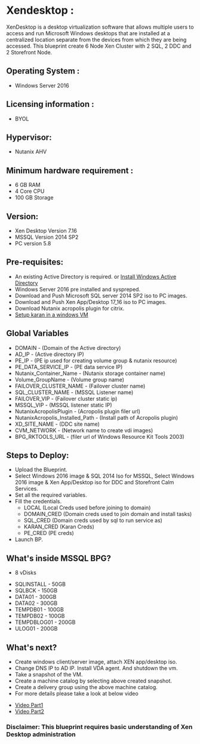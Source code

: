 Xendesktop :
==========
XenDesktop is a desktop virtualization software that allows multiple users to access and run Microsoft Windows desktops that are installed at a centralized location separate from the devices from which they are being accessed.
This blueprint create 6 Node Xen Cluster with 2 SQL, 2 DDC and 2 Storefront Node.

Operating System :
------------------
 - Windows Server 2016

Licensing information :
----------------------
 - BYOL

Hypervisor:
-----------
 - Nutanix AHV

Minimum hardware requirement :
-----------------------------
 - 6 GB RAM
 - 4 Core CPU
 - 100 GB Storage

Version:
--------
 - Xen Desktop Version 7.16
 - MSSQL Version 2014 SP2
 - PC version 5.8

Pre-requisites:
---------------
 - An existing Active Directory is required. or [Install Windows Active Directory](https://drive.google.com/open?id=1S0tIOPDTCZKvDWzZnZhyuphPFeGApyjLqUqQWMk2n6s)
 - Windows Server 2016 pre installed and syspreped.
 - Download and Push Microsoft SQL server 2014 SP2 iso to PC images.
 - Download and Push Xen App/Desktop 17_16 iso to PC images.
 - Download Nutanix acropolis plugin for citrix.
 - [Setup karan in a windows VM](https://portal.nutanix.com/#/page/docs/details?targetId=Nutanix-Calm-Admin-Operations-Guide-v10:nuc-installing-karan-service-t.html)

Global Variables
----------------
 - DOMAIN - (Domain of the Active directory)
 - AD_IP - (Active directory IP)
 - PE_IP - (PE ip used for creating volume group & nutanix resource)
 - PE_DATA_SERVICE_IP - (PE data service IP)
 - Nutanix_Container_Name - (Nutanix storage container name)
 - Volume_GroupName - (Volume group name)
 - FAILOVER_CLUSTER_NAME - (Failover cluster name)
 - SQL_CLUSTER_NAME - (MSSQL Listener name)
 - FAILOVER_VIP - (Failover cluster static ip)
 - MSSQL_VIP - (MSSQL listener static IP)
 - NutanixAcropolisPlugin - (Acropolis plugin filer url)
 - NutanixAcropolis_Installed_Path - (Install path of Acropolis plugin)
 - XD_SITE_NAME - (DDC site name)
 - CVM_NETWORK - (Network name to create vdi images)
 - BPG_RKTOOLS_URL - (filer url of Windows Resource Kit Tools 2003)

Steps to Deploy:
----------------
 - Upload the Blueprint.
 - Select Windows 2016 image & SQL 2014 Iso for MSSQL, Select Windows 2016 image & Xen App/Desktop iso for DDC and Storefront Calm Services.
 - Set all the required variables.
 - Fill the credentials.
    * LOCAL (Local Creds used before joining to domain)
    * DOMAIN_CRED (Domain creds used to join domain and install tasks)
    * SQL_CRED (Domain creds used by sql to run service as)
    * KARAN_CRED (Karan Creds)
    * PE_CRED (PE creds)
 - Launch BP.

What's inside MSSQL BPG?
------------------------
 - 8 vDisks 
  * SQLINSTALL  - 50GB
  * SQLBCK      - 150GB
  * DATA01      - 300GB
  * DATA02      - 300GB
  * TEMPDB01    - 100GB
  * TEMPDB02    - 100GB
  * TEMPDBLOG01 - 200GB
  * ULOG01      - 200GB

What's next?
------------
 - Create windows client/server image, attach XEN app/desktop iso.
 - Change DNS IP to AD IP. Install VDA agent. And shutdown the vm.
 - Take a snapshot of the VM.
 - Create a machine catalog by selecting above created snapshot.
 - Create a delivery group using the above machine catalog.
 - For more details please take a look at below video
 
 * [Video Part1](https://drive.google.com/open?id=1c14tWHCV8efb5GdWhOM7Jnm0tSZ1QqPb)
 * [Video Part2](https://drive.google.com/open?id=1SzahZMeTUT84bbiWZuZYs3uVWvuBFSmn)
 
 ### Disclaimer: This blueprint requires basic understanding of Xen Desktop administration
